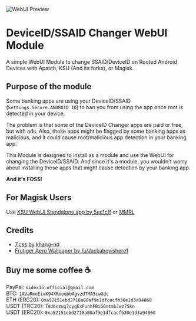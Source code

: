 ![WebUI Preview](https://raw.githubusercontent.com/sidex15/deviceidchanger/refs/heads/main/preview.png)
# DeviceID/SSAID Changer WebUI Module

A simple WebUI Module to change SSAID/DeviceID on Rooted Android Devices with Apatch, KSU (And its forks), or Magisk.

## Purpose of the module
Some banking apps are using your DeviceID/SSAID (`Settings.Secure.ANDROID_ID`) to ban you from using the app once root is detected in your device.

The problem is that some of the DeviceID Changer apps are paid or free, but with ads. Also, those apps might be flagged by some banking apps as malicious, and it could cause root/malicious app detection in your banking app.

This Module is designed to install as a module and use the WebUI for changing the DeviceID/SSAID. And since it's a module, you wouldn't worry about installing those apps that might cause detection by your banking app.

<b>And it's FOSS!</b>

## For Magisk Users
Use [KSU WebUI Standalone app by 5ec1cff](https://github.com/5ec1cff/KsuWebUIStandalone) or [MMRL](https://github.com/MMRLApp/MMRL)

## Credits
* [7.css by khang-nd](https://khang-nd.github.io/7.css)
* [Frutiger Aero Wallpaper by /u/Jackaboyishere1](https://www.reddit.com/r/FrutigerAero/comments/1ayi7qp/frutiger_aero_wallpapers/)

## Buy me some coffee ☕
PayPal: `sidex15.official@gmail.com`
<br>BTC: `1AVaRmoEivK94XRooqbbAgvzdTMA5cwGdc`
<br>ETH (ERC20): `0xa52151ebd2718a00af9e1dfcacfb30e1d3a94860`
<br>USDT (TRC20): `TAUbxzug7cygExFunhFBiG6ntmbJwz7Skn`
<br>USDT (ERC20): `0xa52151ebd2718a00af9e1dfcacfb30e1d3a94860`
